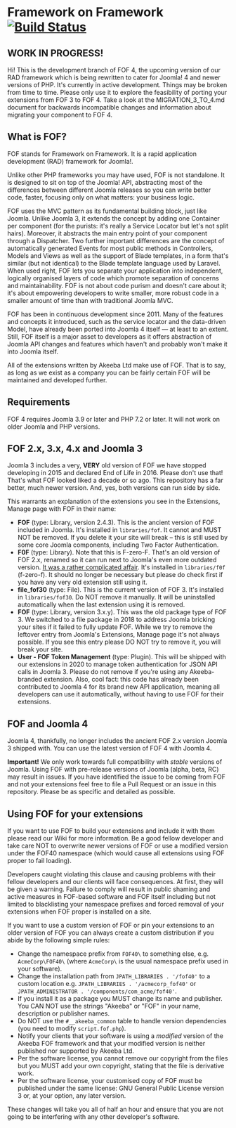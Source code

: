 # Framework on Framework [![Build Status](https://travis-ci.org/akeeba/fof.png)](https://travis-ci.org/akeeba/fof)

## WORK IN PROGRESS!

Hi! This is the development branch of FOF 4, the upcoming version of our RAD framework which is being rewritten to cater
for Joomla! 4 and newer versions of PHP. It's currently in active development. Things may be broken from time to time.
Please only use it to explore the feasibility of porting your extensions from FOF 3 to FOF 4. Take a look at the 
MIGRATION_3_TO_4.md document for backwards incompatible changes and information about migrating your component to FOF 4. 

## What is FOF? 

FOF stands for Framework on Framework. It is a rapid application development (RAD) framework for Joomla!.

Unlike other PHP frameworks you may have used, FOF is not standalone. It is designed to sit on top of the Joomla! API,
abstracting most of the differences between different Joomla releases so you can write better code, faster, focusing
only on what matters: your business logic.

FOF uses the MVC pattern as its fundamental building block, just like Joomla. Unlike Joomla 3, it extends the concept by
adding one Container per component (for the purists: it's really a Service Locator but let's not split hairs). Moreover,
it abstracts the main entry point of your component through a Dispatcher. Two further important differences are the
concept of automatically generated Events for most public methods in Controllers, Models and Views as well as the
support of Blade templates, in a form that's similar (but not identical) to the Blade template language used by Laravel.
When used right, FOF lets you separate your application into independent, logically organised layers of code which
promote separation of concerns and maintainability. FOF is not about code purism and doesn't care about it; it's about
empowering developers to write smaller, more robust code in a smaller amount of time than with traditional Joomla MVC.

FOF has been in continuous development since 2011. Many of the features and concepts it introduced, such as the service
locator and the data-driven Model, have already been ported into Joomla 4 itself — at least to an extent. Still, FOF 
itself is a major asset to developers as it offers abstraction of Joomla API changes and features which haven't and 
probably won't make it into Joomla itself.

All of the extensions written by Akeeba Ltd make use of FOF. That is to say, as long as we exist as a company you can be
fairly certain FOF will be maintained and developed further. 

## Requirements

FOF 4 requires Joomla 3.9 or later and PHP 7.2 or later. It will not work on older Joomla and PHP versions.

## FOF 2.x, 3.x, 4.x and Joomla 3

Joomla 3 includes a very, **VERY** old version of FOF we have stopped developing in 2015 and declared End of Life in 
2016. Please don't use that! That's what FOF looked liked a decade or so ago. This repository has a far better, much 
newer version. And, yes, both versions can run side by side.

This warrants an explanation of the extensions you see in the Extensions, Manage page with FOF in their name:

* **FOF** (type: Library, version 2.4.3). This is the ancient version of FOF included in Joomla. It's installed in 
  `libraries/fof`. It cannot and MUST NOT be removed. If you delete it your site will break – this is still used by some
  core Joomla components, including Two Factor Authentication. 
* **F0F** (type: Library). Note that this is F-zero-F. That's an old version of FOF 2.x, renamed so it can run next to
  Joomla's even more outdated version. [It was a rather complicated affair](https://www.akeeba.com/news/1558-info-about-fof-and-f0f.html).
  It's installed in `libraries/f0f` (f-zero-f). It should no longer be necessary but please do check first if you have
  any very old extension still using it.
* **file_fof30** (type: File). This is the current version of FOF 3. It's installed in  `libraries/fof30`. Do NOT remove
  it manually. It will be uninstalled automatically when the last extension using it is removed. 
* **FOF** (type: Library, version 3.x.y). This was the old package type of FOF 3. We switched to a file package in 2018
  to address Joomla bricking your sites if it failed to fully update FOF. While we try to remove the leftover entry from
  Joomla's Extensions, Manage page it's not always possible. If you see this entry please DO NOT try to remove it, you 
  will break your site.
* **User - FOF Token Management** (type: Plugin). This will be shipped with our extensions in 2020 to manage token
  authentication for JSON API calls in Joomla 3. Please do not remove if you're using any Akeeba-branded extension.
  Also, cool fact: this code has already been contributed to Joomla 4 for its brand new API application, meaning all
  developers can use it automatically, without having to use FOF for their extensions.

## FOF and Joomla 4

Joomla 4, thankfully, no longer includes the ancient FOF 2.x version Joomla 3 shipped with. You can use the latest 
version of FOF 4 with Joomla 4.

**Important!** We only work towards full compatibility with _stable_ versions of Joomla. Using FOF with pre-release
versions of Joomla (alpha, beta, RC) may result in issues. If you have identified the issue to be coming from FOF and
not your extensions feel free to file a Pull Request or an issue in this repository. Please be as specific and detailed
as possible. 

## Using FOF for your extensions

If you want to use FOF to build your extensions and include it with them please read our Wiki for more information. Be a
good fellow developer and take care NOT to overwrite newer versions of FOF or use a modified version under the FOF40
namespace (which would cause all extensions using FOF proper to fail loading). 

Developers caught violating this clause and causing problems with their fellow developers and our clients will face consequences. At first, they will be given a warning. Failure to comply will result in public shaming and active measures in FOF-based software and FOF itself including but not limited to blacklisting your namespace prefixes and forced removal of your extensions when FOF proper is installed on a site.

If you want to use a custom version of FOF or pin your extensions to an older version of FOF you can always create a custom distribution if you abide by the following simple rules:

* Change the namespace prefix from `FOF40\` to something else, e.g. `AcmeCorp\FOF40\` (where `AcmeCorp\` is the usual namespace prefix used in your software).
* Change the installation path from `JPATH_LIBRARIES . '/fof40'` to a custom location e.g. `JPATH_LIBRARIES . '/acmecorp_fof40'` or `JPATH_ADMINISTRATOR . '/components/com_acme/fof40'`.
* If you install it as a package you MUST change its name and publisher. You CAN NOT use the strings "Akeeba" or "FOF" in your name, description or publisher names.
* Do NOT use the `#__akeeba_common` table to handle version dependencies (you need to modify `script.fof.php`).
* Notify your clients that your software is using a _modified_ version of the Akeeba FOF framework and that your modified version is neither published nor supported by Akeeba Ltd.
* Per the software license, you cannot remove our copyright from the files but you MUST add your own copyright, stating that the file is derivative work.
* Per the software license, your customised copy of FOF must be published under the same license: GNU General Public License version 3 or, at your option, any later version.

These changes will take you all of half an hour and ensure that you are not going to be interfering with any other developer's software.